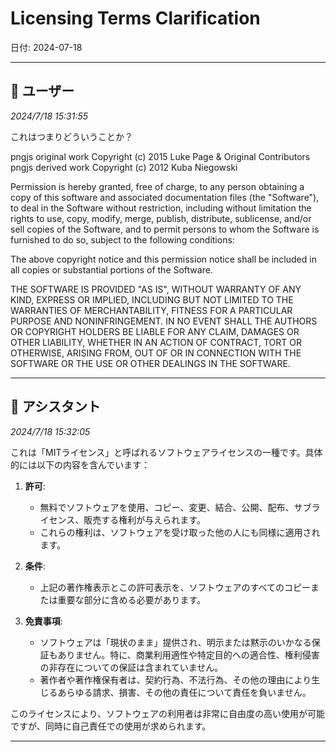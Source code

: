 # Licensing Terms Clarification

日付: 2024-07-18

---

## 👤 ユーザー
*2024/7/18 15:31:55*

これはつまりどういうことか？

pngjs original work Copyright (c) 2015 Luke Page & Original Contributors
pngjs derived work Copyright (c) 2012 Kuba Niegowski

Permission is hereby granted, free of charge, to any person obtaining a copy
of this software and associated documentation files (the "Software"), to deal
in the Software without restriction, including without limitation the rights
to use, copy, modify, merge, publish, distribute, sublicense, and/or sell
copies of the Software, and to permit persons to whom the Software is
furnished to do so, subject to the following conditions:

The above copyright notice and this permission notice shall be included in
all copies or substantial portions of the Software.

THE SOFTWARE IS PROVIDED "AS IS", WITHOUT WARRANTY OF ANY KIND, EXPRESS OR
IMPLIED, INCLUDING BUT NOT LIMITED TO THE WARRANTIES OF MERCHANTABILITY,
FITNESS FOR A PARTICULAR PURPOSE AND NONINFRINGEMENT. IN NO EVENT SHALL THE
AUTHORS OR COPYRIGHT HOLDERS BE LIABLE FOR ANY CLAIM, DAMAGES OR OTHER
LIABILITY, WHETHER IN AN ACTION OF CONTRACT, TORT OR OTHERWISE, ARISING FROM,
OUT OF OR IN CONNECTION WITH THE SOFTWARE OR THE USE OR OTHER DEALINGS IN
THE SOFTWARE.

---

## 🤖 アシスタント
*2024/7/18 15:32:05*

これは「MITライセンス」と呼ばれるソフトウェアライセンスの一種です。具体的には以下の内容を含んでいます：

1. **許可**:
   - 無料でソフトウェアを使用、コピー、変更、結合、公開、配布、サブライセンス、販売する権利が与えられます。
   - これらの権利は、ソフトウェアを受け取った他の人にも同様に適用されます。

2. **条件**:
   - 上記の著作権表示とこの許可表示を、ソフトウェアのすべてのコピーまたは重要な部分に含める必要があります。

3. **免責事項**:
   - ソフトウェアは「現状のまま」提供され、明示または黙示のいかなる保証もありません。特に、商業利用適性や特定目的への適合性、権利侵害の非存在についての保証は含まれていません。
   - 著作者や著作権保有者は、契約行為、不法行為、その他の理由により生じるあらゆる請求、損害、その他の責任について責任を負いません。

このライセンスにより、ソフトウェアの利用者は非常に自由度の高い使用が可能ですが、同時に自己責任での使用が求められます。

---
